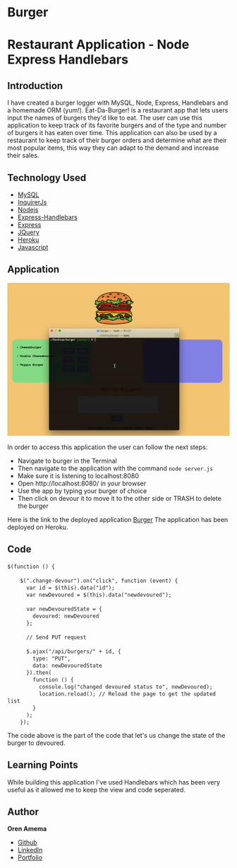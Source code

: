 # Burger
# Restaurant Application - Node Express Handlebars


## Introduction

I have created a burger logger with MySQL, Node, Express, Handlebars and a homemade ORM (yum!). Eat-Da-Burger! is a restaurant app that lets users input the names of burgers they'd like to eat. The user can use this application to keep track of its favorite burgers and of the type and number of burgers it has eaten over time. This application can also be used by a restaurant to keep track of their burger orders and determine what are their most popular items, this way they can adapt to the demand and increase their sales.

## Technology Used

* [MySQL](https://www.npmjs.com/package/mysql)
* [InquirerJs](https://www.npmjs.com/package/inquirer/v/0.2.3)
* [Nodejs](https://nodejs.org/en/)
* [Express-Handlebars](https://www.npmjs.com/package/express-handlebars)
* [Express](https://www.npmjs.com/package/express)
* [JQuery](https://www.npmjs.com/package/jquery)
* [Heroku](https://www.heroku.com)
* [Javascript](https://www.w3schools.com/js)


## Application

![alt text](https://github.com/orenamema/burger/raw/master/public/assets/img/burger.gif)

In order to access this application the user can follow the next steps:
* Navigate to burger in the Terminal
* Then navigate to the application with the command `node server.js`
* Make sure it is listening to localhost:8080
* Open http://localhost:8080/ in your browser
* Use the app by typing your burger of choice 
* Then click on devour it to move it to the other side or TRASH to delete the burger

Here is the link to the deployed application [Burger](https://arcane-inlet-20074.herokuapp.com/)
The application has been deployed on Heroku.



## Code
````
$(function () {

    $(".change-devour").on("click", function (event) {
      var id = $(this).data("id");
      var newDevoured = $(this).data("newdevoured");
  
      var newDevouredState = {
        devoured: newDevoured
      };

      // Send PUT request

      $.ajax("/api/burgers/" + id, {
        type: "PUT",
        data: newDevouredState
      }).then(
        function () {
          console.log("changed devoured status to", newDevoured);
          location.reload(); // Reload the page to get the updated list
        }
      );
    });
````
The code above is the part of the code that let's us change the state of the burger to devoured.

## Learning Points

While building this application I've used Handlebars which has been very useful as it allowed me to keep the view and code seperated.

## Author

**Oren Amema**

* [Github](https://github.com/orenamema)
* [LinkedIn](https://www.linkedin.com/in/oren-amematekpo-b7a12b13)
* [Portfolio](https://orenamema.github.io/UpdatedPortfolio/)
